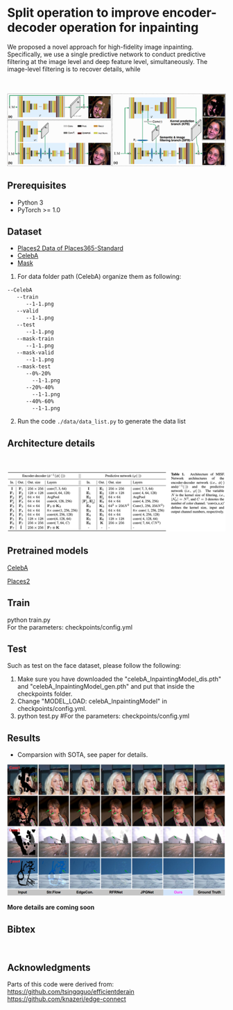 # Split operation to improve encoder-decoder operation for inpainting

We proposed a novel approach for high-fidelity image inpainting. Specifically, we use a single predictive network to conduct predictive filtering at the image level and deep feature level, simultaneously. The image-level filtering is to recover details, while 

<br><br>
![Framework](./images/frameworks.png)

## Prerequisites
- Python 3
- PyTorch >= 1.0

## Dataset

- [Places2 Data of Places365-Standard](http://places2.csail.mit.edu/download.html)
- [CelebA](https://mmlab.ie.cuhk.edu.hk/projects/CelebA.html)
- [Mask](https://nv-adlr.github.io/publication/partialconv-inpainting)

1. For data folder path (CelebA) organize them as following:

```shell
--CelebA
   --train
      --1-1.png
   --valid
      --1-1.png
   --test
      --1-1.png
   --mask-train
	  --1-1.png
   --mask-valid
      --1-1.png
   --mask-test
      --0%-20%
        --1-1.png
      --20%-40%
        --1-1.png
      --40%-60%
        --1-1.png
 ```

 2. Run the code  `./data/data_list.py` to generate the data list

## Architecture details

<br><br>
![Framework](./images/misf_arch.png)

## Pretrained models

[CelebA](https://drive.google.com/file/d/1AaO3x97GliNbEHCdWSS3dm9I9Ft224gd/view?usp=share_link)

[Places2](https://drive.google.com/file/d/1qGkTExDZ0TnJMZXO9P4ARDHf5dj9zATM/view?usp=share_link)

## Train

python train.py
<br>
For the parameters: checkpoints/config.yml

## Test

Such as test on the face dataset, please follow the following:
1. Make sure you have downloaded the "celebA_InpaintingModel_dis.pth" and "celebA_InpaintingModel_gen.pth" and put that inside the checkpoints folder.
2. Change "MODEL_LOAD: celebA_InpaintingModel" in checkpoints/config.yml.
3. python test.py #For the parameters: checkpoints/config.yml


## Results

- Comparsion with SOTA, see paper for details.

![Framework](./images/comparison.png)


**More details are coming soon**

## Bibtex

```


```

## Acknowledgments
Parts of this code were derived from:<br>
https://github.com/tsingqguo/efficientderain <br>
https://github.com/knazeri/edge-connect

